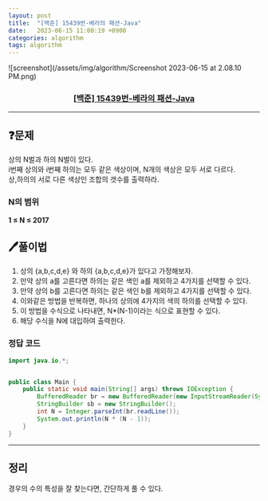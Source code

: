```yaml
---
layout: post
title:  "[백준] 15439번-베라의 패션-Java"
date:   2023-06-15 11:00:19 +0900
categories: algorithm
tags: algorithm
---
```


![screenshot](/assets/img/algorithm/Screenshot 2023-06-15 at 2.08.10 PM.png)
### <center><a href="https://www.acmicpc.net/problem/15439">[백준] 15439번-베라의 패션-Java</a></center>
---

## ❓문제

상의 N벌과 하의 N벌이 있다.<br>
i번째 상의와 i번째 하의는 모두 같은 색상이며, N개의 색상은 모두 서로 다르다.<br>
상,하의의 서로 다른 색상인 조합의 갯수를 출력하라.

### N의 범위
**1 ≤ N ≤ 2017**


## 🖊️풀이법

1. 상의 {a,b,c,d,e} 와 하의 {a,b,c,d,e}가 있다고 가정해보자.
2. 만약 상의 a를 고른다면 하의는 같은 색인 a를 제외하고 4가지를 선택할 수 있다.
3. 만약 상의 b를 고른다면 하의는 같은 색인 b를 제외하고 4가지를 선택할 수 있다.
4. 이와같은 방법을 반복하면, 하나의 상의에 4가지의 색의 하의를 선택할 수 있다.
5. 이 방법을 수식으로 나타내면, N*(N-1)이라는 식으로 표현할 수 있다.
6. 해당 수식을 N에 대입하여 출력한다. 

### 정답 코드

```java
import java.io.*;


public class Main {
    public static void main(String[] args) throws IOException {
        BufferedReader br = new BufferedReader(new InputStreamReader(System.in));
        StringBuilder sb = new StringBuilder();
        int N = Integer.parseInt(br.readLine());
        System.out.println(N * (N - 1));
    }
}

```

---

## 정리

경우의 수의 특성을 잘 찾는다면, 간단하게 풀 수 있다.







